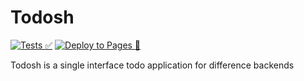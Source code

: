 # Todosh

[![Tests ✅](https://github.com/todosh/todosh/actions/workflows/tests.yml/badge.svg)](https://github.com/todosh/todosh/actions/workflows/tests.yml)
[![Deploy to Pages 🚀](https://github.com/todosh/todosh/actions/workflows/deploy-pages.yml/badge.svg)](https://github.com/todosh/todosh/actions/workflows/deploy-pages.yml)

Todosh is a single interface todo application for difference backends
